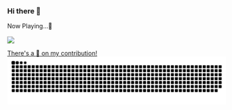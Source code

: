 ### Hi there 👋

Now Playing...:musical_note:

<div>
  <a href="https://github.com/fixri46">
   <img align="center" src="https://spotify-github-profile.vercel.app/api/view?uid=12121577977&cover_image=true&theme=novatorem&bar_color=53b14f&bar_color_cover=false"/>
</div>
<!--[![spotify-github-profile](https://spotify-github-profile.vercel.app/api/view?uid=12121577977&cover_image=true&theme=novatorem&bar_color=53b14f&bar_color_cover=false)](https://open.spotify.com/user/12121577977)-->

<!--
**fixri46/fixri46** is a ✨ _special_ ✨ repository because its `README.md` (this file) appears on your GitHub profile.

Here are some ideas to get you started:

- 🔭 I’m currently working on ...
- 🌱 I’m currently learning ...
- 👯 I’m looking to collaborate on ...
- 🤔 I’m looking for help with ...
- 💬 Ask me about ...
- 📫 How to reach me: ...
- 😄 Pronouns: ...
- ⚡ Fun fact: ...
-->

There's a :snake: on my contribution! 
![snake gif](https://github.com/fixri46/fixri46/blob/output/github-contribution-grid-snake-dark.svg)
